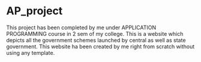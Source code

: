 # AP_project
This project has been completed by me under APPLICATION PROGRAMMING course in 2 sem of my college.
This is a website which depicts all the government schemes launched by central as well as state government.
This website ha been created by me right from scratch without using any template.
